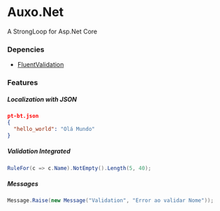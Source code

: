 # Auxo.Net

A StrongLoop for Asp.Net Core

### Depencies
- [FluentValidation](https://github.com/JeremySkinner/FluentValidation)


### Features

##### Localization with JSON
```json
pt-bt.json
{
  "hello_world": "Olá Mundo"
}
```

##### Validation Integrated
```C#
RuleFor(c => c.Name).NotEmpty().Length(5, 40);
```

##### Messages
```C#
Message.Raise(new Message("Validation", "Error ao validar Nome"));
```

